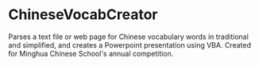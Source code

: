# ChineseVocabCreator
Parses a text file or web page for Chinese vocabulary words in traditional and simplified, and creates a Powerpoint presentation using VBA. Created for Minghua Chinese School's annual competition. 
